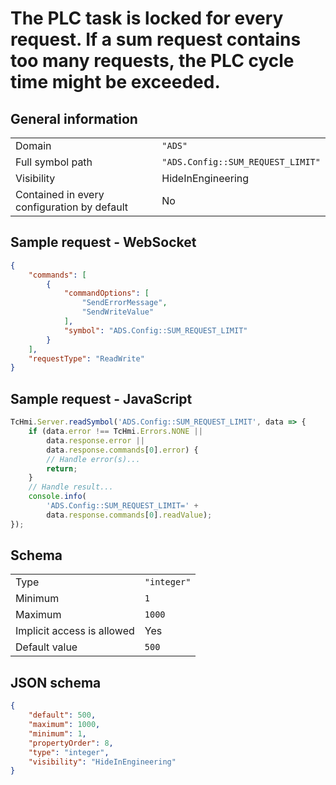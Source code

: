 # The PLC task is locked for every request. If a sum request contains too many requests, the PLC cycle time might be exceeded.

## General information

|  |  |
| - | - |
| Domain | `"ADS"` |
| Full symbol path | `"ADS.Config::SUM_REQUEST_LIMIT"` |
| Visibility | HideInEngineering |
| Contained in every configuration by default | No |

## Sample request - WebSocket

```json
{
    "commands": [
        {
            "commandOptions": [
                "SendErrorMessage",
                "SendWriteValue"
            ],
            "symbol": "ADS.Config::SUM_REQUEST_LIMIT"
        }
    ],
    "requestType": "ReadWrite"
}
```

## Sample request - JavaScript

```javascript
TcHmi.Server.readSymbol('ADS.Config::SUM_REQUEST_LIMIT', data => {
    if (data.error !== TcHmi.Errors.NONE ||
        data.response.error ||
        data.response.commands[0].error) {
        // Handle error(s)...
        return;
    }
    // Handle result...
    console.info(
        'ADS.Config::SUM_REQUEST_LIMIT=' +
        data.response.commands[0].readValue);
});
```

## Schema

|  |  |
| - | - |
| Type | `"integer"` |
| Minimum | `1` |
| Maximum | `1000` |
| Implicit access is allowed | Yes |
| Default value | `500` |

## JSON schema

```json
{
    "default": 500,
    "maximum": 1000,
    "minimum": 1,
    "propertyOrder": 8,
    "type": "integer",
    "visibility": "HideInEngineering"
}
```
